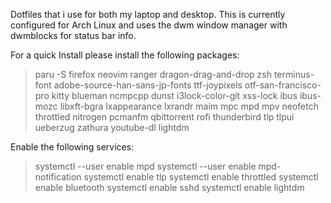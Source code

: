 Dotfiles that i use for both my laptop and desktop.
This is currently configured for Arch Linux and uses the dwm window manager with dwmblocks for status bar info.

For a quick Install please install the following packages:

> paru -S firefox neovim ranger dragon-drag-and-drop zsh terminus-font adobe-source-han-sans-jp-fonts ttf-joypixels otf-san-francisco-pro kitty blueman ncmpcpp dunst i3lock-color-git xss-lock ibus ibus-mozc libxft-bgra lxappearance lxrandr maim mpc mpd mpv neofetch throttled nitrogen pcmanfm qbittorrent rofi thunderbird tlp tlpui ueberzug zathura youtube-dl lightdm

Enable the following services:

> systemctl --user enable mpd
> systemctl --user enable mpd-notification
> systemctl enable tlp
> systemctl enable throttled
> systemctl enable bluetooth
> systemctl enable sshd
> systemctl enable lightdm
